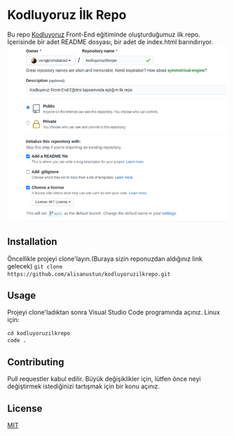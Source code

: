 # Kodluyoruz İlk Repo
Bu repo [Kodluyoruz](https://www.kodluyoruz.org) Front-End eğitiminde oluşturduğumuz ilk repo. İçerisinde bir adet README dosyası, bir adet de index.html barındırıyor.
![](https://github.com/Kodluyoruz/taskforce/blob/main/git/odev1/figures/github.png)

## Installation
Öncellikle projeyi clone'layın.(Buraya sizin reponuzdan aldığınız link gelecek)
`git clone https://github.com/alisanustun/kodluyoruzilkrepo.git`

## Usage
Projeyi clone'ladıktan sonra Visual Studio Code programında açınız.
Linux için: 
```
cd kodluyoruzilkrepo
code .
``` 
## Contributing 
Pull requestler kabul edilir. Büyük değişiklikler için, lütfen önce neyi değiştirmek istediğinizi tartışmak için bir konu açınız.

## License
[MIT](https://choosealicense.com/licenses/mit/)
